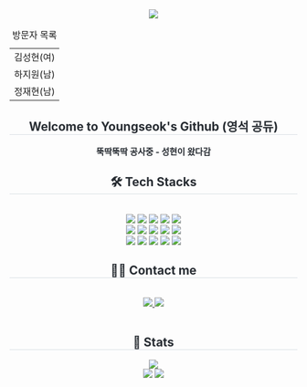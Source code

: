 

 <div align= "center">
    <img src="https://capsule-render.vercel.app/api?type=waving&color=0:97bef2,100:afda52&height=120&text=🙋‍♂️%20Hi%20there&animation=fadeIn&fontColor=449eca&fontSize=50" />
    <table>
     <caption>방문자 목록</caption>
     <tr>
      <td>김성현(여)</td>
     </tr>
     <tr>
      <td>하지원(남)</td>
     </tr>
     <tr>
      <td>정재현(남)</td>
     </tr>
    </table>
    </div>
    <div align= "center"> 
    <h2 style="border-bottom: 1px solid #d8dee4; color: #282d33;"> Welcome to Youngseok's Github (영석 공듀) </h2>  
    <div style="font-weight: 700; font-size: 15px; text-align: center; color: #282d33;"> 뚝딱뚝딱 공사중 - 성현이 왔다감</div> 
    </div>
    <div align= "center">
    <h2 style="border-bottom: 1px solid #d8dee4; color: #282d33;"> 🛠️ Tech Stacks </h2> <br> 
    <div style="margin: 0 auto; text-align: center;" align= "center"> <img src="https://img.shields.io/badge/Java-007396?style=for-the-badge&logo=Java&logoColor=white">
          <img src="https://img.shields.io/badge/Spring-6DB33F?style=for-the-badge&logo=Spring&logoColor=white">
          <img src="https://img.shields.io/badge/Spring Boot-6DB33F?style=for-the-badge&logo=Spring Boot&logoColor=white">
          <img src="https://img.shields.io/badge/HTML5-E34F26?style=for-the-badge&logo=HTML5&logoColor=white">
          <img src="https://img.shields.io/badge/CSS3-1572B6?style=for-the-badge&logo=CSS3&logoColor=white">
          <br/><img src="https://img.shields.io/badge/Javascript-F7DF1E?style=for-the-badge&logo=Javascript&logoColor=white">
          <img src="https://img.shields.io/badge/Vue.js-4FC08D?style=for-the-badge&logo=Vue.js&logoColor=white">
          <img src="https://img.shields.io/badge/MariaDB-003545?style=for-the-badge&logo=MariaDB&logoColor=white">
          <img src="https://img.shields.io/badge/MySQL-4479A1?style=for-the-badge&logo=MySQL&logoColor=white">
          <img src="https://img.shields.io/badge/Node.js-339933?style=for-the-badge&logo=Node.js&logoColor=white">
          <br/><img src="https://img.shields.io/badge/Git-F05032?style=for-the-badge&logo=Git&logoColor=white">
          <img src="https://img.shields.io/badge/Linux-FCC624?style=for-the-badge&logo=Linux&logoColor=white">
          <img src="https://img.shields.io/badge/Discord-5865F2?style=for-the-badge&logo=Discord&logoColor=white">
          <img src="https://img.shields.io/badge/Notion-000000?style=for-the-badge&logo=Notion&logoColor=white">
          <img src="https://img.shields.io/badge/Github-181717?style=for-the-badge&logo=Github&logoColor=white">
          <br/></div>
    </div>
    <div align= "center">
    <h2 style="border-bottom: 1px solid #d8dee4; color: #282d33;"> 🧑‍💻 Contact me </h2> <br> 
    <div align= "center"> <a href=https://byesbera.tistory.com/> <img src="https://img.shields.io/badge/Tistory-000000?style=for-the-badge&logo=Tistory&logoColor=white&link=https://byesbera.tistory.com/"> </a>
         <a href=https://www.instagram.com/dl_01312/?igsh=MW9taDV3cmt1OHVheQ%3D%3D&utm_source=qr> <img src="https://img.shields.io/badge/Instagram-E4405F?style=for-the-badge&logo=Instagram&logoColor=white&link=https://www.instagram.com/dl_01312/?igsh=MW9taDV3cmt1OHVheQ%3D%3D&utm_source=qr"> </a>
          </div>  <br> 
    <div align= "center">  </div> 
    </div>
    <div align= "center"> 
    <h2 style="border-bottom: 1px solid #d8dee4; color: #282d33;"> 🏅 Stats </h2>
     <div><a href="https://solved.ac/profile/vlfxhd69"> <img src="http://mazassumnida.wtf/api/generate_badge?boj=vlfxhd69"></a></div>
     <div align= "center"> <img src="https://github-readme-stats.vercel.app/api?username=kobenlys&show_icons=true&hide=contribs,prs&cache_seconds=86400&theme=react"
         /> <img src="https://github-readme-stats.vercel.app/api/top-langs/?username=kobenlys&layout=compact&bg_color=180,000000,&title_color=000000&text_color=000000"
           /></div> 
    
   </div>

